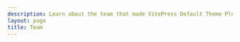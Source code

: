 ```yaml
---
description: Learn about the team that made VitePress Default Theme Plus.
layout: page
title: Team
---
```


<VPLTeamPage>
  <VPLTeamPageTitle>
    <template #title>
      Team
    </template>
    <template #lead>
      We are the people who brought dotnet to Lando.
    </template>
  </VPLTeamPageTitle>
  <VPLTeamMembers :members="members" size="small"/>
</VPLTeamPage>

<script setup>
import {VPLTeamPage, VPLTeamPageTitle, VPLTeamMembers} from '@lando/vitepress-theme-default-plus'
import {useTeam} from '@lando/vitepress-theme-default-plus';

const members = useTeam();

</script>
